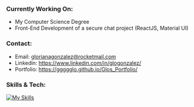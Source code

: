 
### Currently Working On:
- My Computer Science Degree
- Front-End Development of a secure chat project (ReactJS, Material UI)

### Contact:
- Email: glorianagonzalez@rocketmail.com
- Linkedin: https://www.linkedin.com/in/glogonzalez/
- Portfolio: https://ggggglo.github.io/Glos_Portfolio/

### Skills & Tech: 
[![My Skills](https://skills.thijs.gg/icons?i=mysql,nextjs,nodejs,py,react,tailwind,materialui,html,mongodb,git,css,bootstrap,js&theme=light)](https://skills.thijs.gg)
